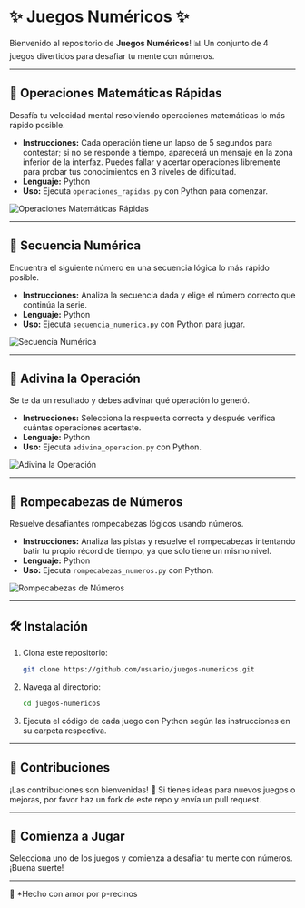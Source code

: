 # ✨ Juegos Numéricos ✨

Bienvenido al repositorio de **Juegos Numéricos**! 📊 Un conjunto de 4 juegos divertidos para desafiar tu mente con números.

---

## 🧮 Operaciones Matemáticas Rápidas 
Desafía tu velocidad mental resolviendo operaciones matemáticas lo más rápido posible. 
- **Instrucciones:** Cada operación tiene un lapso de 5 segundos para contestar; si no se responde a tiempo, aparecerá un mensaje en la zona inferior de la interfaz. Puedes fallar y acertar operaciones libremente para probar tus conocimientos en 3 niveles de dificultad.
- **Lenguaje:** Python
- **Uso:** Ejecuta `operaciones_rapidas.py` con Python para comenzar.

![Operaciones Matemáticas Rápidas](https://media.giphy.com/media/3o7abldj0b3rxrZUxW/giphy.gif)

---

## 🔡 Secuencia Numérica 
Encuentra el siguiente número en una secuencia lógica lo más rápido posible.
- **Instrucciones:** Analiza la secuencia dada y elige el número correcto que continúa la serie.
- **Lenguaje:** Python
- **Uso:** Ejecuta `secuencia_numerica.py` con Python para jugar.

![Secuencia Numérica](https://media.giphy.com/media/5xtDarmwsuRzE1iKCOk/giphy.gif)

---

## 🧩 Adivina la Operación 
Se te da un resultado y debes adivinar qué operación lo generó.
- **Instrucciones:** Selecciona la respuesta correcta y después verifica cuántas operaciones acertaste.
- **Lenguaje:** Python
- **Uso:** Ejecuta `adivina_operacion.py` con Python.

![Adivina la Operación](https://media.giphy.com/media/26AHONQ79FdWZhAI0/giphy.gif)

---

## 🧠 Rompecabezas de Números 
Resuelve desafiantes rompecabezas lógicos usando números.
- **Instrucciones:** Analiza las pistas y resuelve el rompecabezas intentando batir tu propio récord de tiempo, ya que solo tiene un mismo nivel.
- **Lenguaje:** Python
- **Uso:** Ejecuta `rompecabezas_numeros.py` con Python.

![Rompecabezas de Números](https://media.giphy.com/media/xT8qBepJQzUjXpeWU8/giphy.gif)

---

## 🛠️ Instalación
1. Clona este repositorio:
   ```bash
   git clone https://github.com/usuario/juegos-numericos.git
   ```
2. Navega al directorio:
   ```bash
   cd juegos-numericos
   ```
3. Ejecuta el código de cada juego con Python según las instrucciones en su carpeta respectiva.

---

## 🔄 Contribuciones
¡Las contribuciones son bienvenidas! 💛 Si tienes ideas para nuevos juegos o mejoras, por favor haz un fork de este repo y envía un pull request.

---

## 🚀 Comienza a Jugar
Selecciona uno de los juegos y comienza a desafiar tu mente con números. ¡Buena suerte! 

---

🌟 *Hecho con amor por p-recinos
